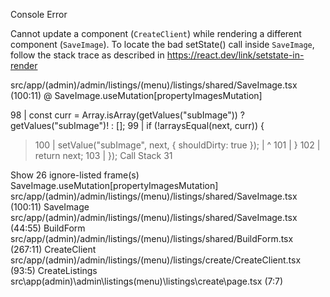 Console Error

Cannot update a component (`CreateClient`) while rendering a different component (`SaveImage`). To locate the bad setState() call inside `SaveImage`, follow the stack trace as described in https://react.dev/link/setstate-in-render

src/app/(admin)/admin/listings/(menu)/listings/shared/SaveImage.tsx (100:11) @ SaveImage.useMutation[propertyImagesMutation]


   98 |         const curr = Array.isArray(getValues("subImage")) ? getValues("subImage")! : [];
   99 |         if (!arraysEqual(next, curr)) {
> 100 |           setValue("subImage", next, { shouldDirty: true });
      |           ^
  101 |         }
  102 |         return next;
  103 |       });
Call Stack
31

Show 26 ignore-listed frame(s)
SaveImage.useMutation[propertyImagesMutation]
src/app/(admin)/admin/listings/(menu)/listings/shared/SaveImage.tsx (100:11)
SaveImage
src/app/(admin)/admin/listings/(menu)/listings/shared/SaveImage.tsx (44:55)
BuildForm
src/app/(admin)/admin/listings/(menu)/listings/shared/BuildForm.tsx (267:11)
CreateClient
src/app/(admin)/admin/listings/(menu)/listings/create/CreateClient.tsx (93:5)
CreateListings
src\app\(admin)\admin\listings\(menu)\listings\create\page.tsx (7:7)